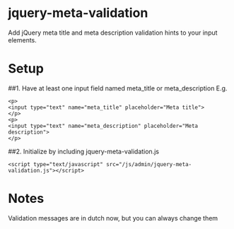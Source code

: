 # jquery-meta-validation
Add jQuery meta title and meta description validation hints to your input elements.

# Setup

##1. Have at least one input field named meta_title or meta_description
E.g.
```
<p>
<input type="text" name="meta_title" placeholder="Meta title">
</p>
<p>
<input type="text" name="meta_description" placeholder="Meta description">
</p>
```

##2. Initialize by including jquery-meta-validation.js
```
<script type="text/javascript" src="/js/admin/jquery-meta-validation.js"></script>
```

# Notes
Validation messages are in dutch now, but you can always change them
